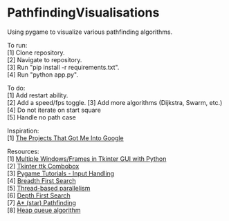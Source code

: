 # PathfindingVisualisations
Using pygame to visualize various pathfinding algorithms. 

To run:  
[1] Clone repository.  
[2] Navigate to repository.  
[3] Run "pip install -r requirements.txt".  
[4] Run "python app.py".  

To do:  
[1] Add restart ability.  
[2] Add a speed/fps toggle.
[3] Add more algorithms (Dijkstra, Swarm, etc.)  
[4] Do not iterate on start square  
[5] Handle no path case  

Inspiration:  
[1] [The Projects That Got Me Into Google](https://youtu.be/n4t_-NjY_Sg?t=178)  

Resources:  
[1] [Multiple Windows/Frames in Tkinter GUI with Python](https://pythonprogramming.net/change-show-new-frame-tkinter/)  
[2] [Tkinter ttk Combobox](https://docs.python.org/3/library/tkinter.ttk.html#tkinter.ttk.Combobox)  
[3] [Pygame Tutorials - Input Handling](https://www.pygame.org/ftp/contrib/input.html)  
[4] [Breadth First Search](https://www.hackerearth.com/practice/algorithms/graphs/breadth-first-search/tutorial/)  
[5] [Thread-based parallelism](https://docs.python.org/3/library/threading.html)  
[6] [Depth First Search](https://www.hackerearth.com/practice/algorithms/graphs/depth-first-search/tutorial/)  
[7] [A* (star) Pathfinding](https://medium.com/@nicholas.w.swift/easy-a-star-pathfinding-7e6689c7f7b2)  
[8] [Heap queue algorithm](https://docs.python.org/3/library/heapq.html)  